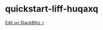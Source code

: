 # quickstart-liff-huqaxq

[Edit on StackBlitz ⚡️](https://stackblitz.com/edit/quickstart-liff-huqaxq)